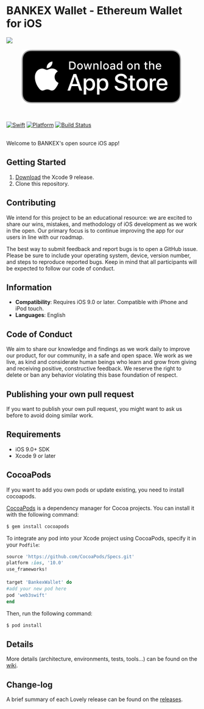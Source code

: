# BANKEX Wallet - Ethereum Wallet for iOS
![](https://github.com/BANKEX/BankexWalletIOS/blob/fix/Readme/Badge/%20bankex.png)

<p align="center">
 <a href="https://itunes.apple.com/ru/app/bankex-pay/id1411403963?l=en&mt=8"><img src="/Badge/appStore.svg"/></a>
 </p>
 
 <br>
 
[![Swift](https://img.shields.io/badge/Swift-4.0-blue.svg)](https://swift.org/)
[![Platform](https://img.shields.io/badge/Platform-iOS%2B9.0-purple.svg)](https://developer.apple.com/swift)
[![Build Status](https://travis-ci.org/BANKEX/BankexWalletIOS.svg?branch=develop)](https://travis-ci.org/BANKEX/BankexWalletIOS)

<br>
Welcome to BANKEX's open source iOS app!



## Getting Started

1. [Download](https://developer.apple.com/xcode/download/) the Xcode 9 release.
1. Clone this repository.

## Contributing

We intend for this project to be an educational resource: we are excited to
share our wins, mistakes, and methodology of iOS development as we work
in the open. Our primary focus is to continue improving the app for our users in
line with our roadmap.

The best way to submit feedback and report bugs is to open a GitHub issue.
Please be sure to include your operating system, device, version number, and
steps to reproduce reported bugs. Keep in mind that all participants will be
expected to follow our code of conduct.

## Information

- **Compatibility**: Requires iOS 9.0 or later. Compatible with iPhone and iPod touch.
- **Languages**: English

## Code of Conduct

We aim to share our knowledge and findings as we work daily to improve our
product, for our community, in a safe and open space. We work as we live, as
kind and considerate human beings who learn and grow from giving and receiving
positive, constructive feedback. We reserve the right to delete or ban any
behavior violating this base foundation of respect.

## Publishing your own pull request
If you want to publish your own pull request, you might want to ask us before to avoid doing similar work.

## Requirements
- iOS 9.0+ SDK
- Xcode 9 or later

## CocoaPods
If you want to add you own pods or update existing, you need to install cocoapods.

[CocoaPods](http://cocoapods.org) is a dependency manager for Cocoa projects. You can install it with the following command:

```bash
$ gem install cocoapods
```


To integrate any pod into your Xcode project using CocoaPods, specify it in your `Podfile`:

```ruby
source 'https://github.com/CocoaPods/Specs.git'
platform :ios, '10.0'
use_frameworks!

target 'BankexWallet' do
#add your new pod here
pod 'web3swift'
end
```

Then, run the following command:

```bash
$ pod install
```

## Details
More details (architecture, environments, tests, tools...) can be found on the [wiki](https://github.com/BANKEX/BankexWalletIOS/wiki).

## Change-log

A brief summary of each Lovely release can be found on the [releases](https://github.com/BANKEX/BankexWalletIOS/releases).
